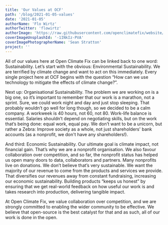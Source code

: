 ```yaml
---
title: 'Our Values at OCF'
path: '/blog/2021-01-05-values'
date: '2021-01-05'
authorName: 'Flo Wirtz'
authorTwitter: 'flowirtz'
authorImage: 'https://raw.githubusercontent.com/openclimatefix/website/master/src/images/people/flo.jpg'
coverImageUnsplashId: '-1INkIz-PVA'
coverImagePhotographerName: 'Sean Stratton'
project: ''
---
```


All of our values here at Open Climate Fix can be linked back to one word: Sustainability. Let’s start with the obvious: Environmental Sustainability. We are terrified by climate change and want to act on this immediately. Every single project here at OCF begins with the question “How can we use technology to mitigate the effects of climate change?”.

Next up: Organisational Sustainability. The problem we are working on is a big one, so it’s important to remember that our work is a marathon, not a sprint. Sure, we could work night and day and just stop sleeping. That probably wouldn’t go well for long though, so we decided to be a calm company. A workweek is 40 hours, not 60, not 80. Work-life balance is essential. Salaries shouldn’t depend on negotiating skills, but on the work that’s being done: equal work, equal pay. We don’t want to be a unicorn, but rather a Zebra: Improve society as a whole, not just shareholders' bank accounts (as a nonprofit, we don't have any shareholders!).

And third: Economic Sustainability. Our ultimate goal is climate impact, not financial gain. That’s why we are a nonprofit organisation. We also favour collaboration over competition, and so far, the nonprofit status has helped us open many doors to data, collaborators and partners. Many nonprofits live on donations. We don’t believe that’s very sustainable. We want the majority of our revenue to come from the products and services we provide. That diversifies our revenues away from constant fundraising, increasing our economic sustainability. Building products “keeps us honest” by ensuring that we get real-world feedback on how useful our work is and takes research into production, delivering tangible impact.

At Open Climate Fix, we value collaboration over competition, and we are strongly committed to enabling the wider community to be effective. We believe that open-source is the best catalyst for that and as such, all of our work is done in the open.
